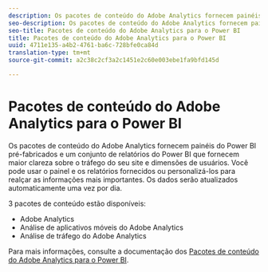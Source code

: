 ```yaml
---
description: Os pacotes de conteúdo do Adobe Analytics fornecem painéis do Power BI pré-fabricados e um conjunto de relatórios do Power BI que fornecem maior clareza sobre o tráfego do seu site e dimensões de usuários. Você pode usar o painel e os relatórios fornecidos ou personalizá-los para realçar as informações mais importantes. Os dados serão atualizados automaticamente uma vez por dia.
seo-description: Os pacotes de conteúdo do Adobe Analytics fornecem painéis do Power BI pré-fabricados e um conjunto de relatórios do Power BI que fornecem maior clareza sobre o tráfego do seu site e dimensões de usuários. Você pode usar o painel e os relatórios fornecidos ou personalizá-los para realçar as informações mais importantes. Os dados serão atualizados automaticamente uma vez por dia.
seo-title: Pacotes de conteúdo do Adobe Analytics para o Power BI
title: Pacotes de conteúdo do Adobe Analytics para o Power BI
uuid: 4711e135-a4b2-4761-ba6c-728bfe0ca84d
translation-type: tm+mt
source-git-commit: a2c38c2cf3a2c1451e2c60e003ebe1fa9bfd145d

---
```



# Pacotes de conteúdo do Adobe Analytics para o Power BI

Os pacotes de conteúdo do Adobe Analytics fornecem painéis do Power BI pré-fabricados e um conjunto de relatórios do Power BI que fornecem maior clareza sobre o tráfego do seu site e dimensões de usuários. Você pode usar o painel e os relatórios fornecidos ou personalizá-los para realçar as informações mais importantes. Os dados serão atualizados automaticamente uma vez por dia.

3 pacotes de conteúdo estão disponíveis:

* Adobe Analytics
* Análise de aplicativos móveis do Adobe Analytics
* Análise de tráfego do Adobe Analytics

Para mais informações, consulte a documentação dos [Pacotes de conteúdo do Adobe Analytics para o Power BI](https://powerbi.microsoft.com/en-us/documentation/powerbi-content-pack-adobe-analytics/).
